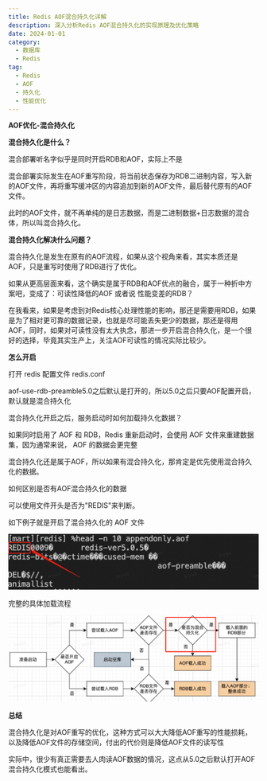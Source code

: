 ```yaml
---
title: Redis AOF混合持久化详解
description: 深入分析Redis AOF混合持久化的实现原理及优化策略
date: 2024-01-01
category:
  - 数据库
  - Redis
tag:
  - Redis
  - AOF
  - 持久化
  - 性能优化
---
```


**AOF优化-混合持久化**

**混合持久化是什么？** 

混合部署听名字似乎是同时开启RDB和AOF，实际上不是

混合部署实际发生在AOF重写阶段，将当前状态保存为RDB二进制内容，写入新的AOF文件，再将重写缓冲区的内容追加到新的AOF文件，最后替代原有的AOF文件。 

此时的AOF文件，就不再单纯的是日志数据，而是二进制数据+日志数据的混合体，所以叫混合持久化。

**混合持久化解决什么问题？**

混合持久化是发生在原有的AOF流程，如果从这个视角来看，其实本质还是AOF，只是重写时使用了RDB进行了优化。 

如果从更高层面来看，这个确实是属于RDB和AOF优点的融合，属于一种折中方案吧，变成了：可读性降低的AOF 或者说 性能变差的RDB？ 

在我看来，如果是考虑到对Redis核心处理性能的影响，那还是需要用RDB，如果是为了相对更可靠的数据记录，也就是尽可能丢失更少的数据，那还是得用AOF，同时，如果对可读性没有太大执念，那进一步开启混合持久化，是一个很好的选择，毕竟其实生产上，关注AOF可读性的情况实际比较少。

**怎么开启** 

打开 redis 配置文件 redis.conf

aof-use-rdb-preamble5.0之后默认是打开的，所以5.0之后只要AOF配置开启，默认就是混合持久化

混合持久化开启之后，服务启动时如何加载持久化数据？

如果同时启用了 AOF 和 RDB，Redis 重新启动时，会使用 AOF 文件来重建数据集，因为通常来说， AOF 的数据会更完整

混合持久化还是属于AOF，所以如果有混合持久化，那肯定是优先使用混合持久化的数据。

如何区别是否有AOF混合持久化的数据

可以使用文件开头是否为"REDIS"来判断。

如下例子就是开启了混合持久化的 AOF 文件

![...](images\AOF优化-混合持久化.001.png)

完整的具体加载流程

![...](images\AOF优化-混合持久化.002.png)

**总结** 

混合持久化是对AOF重写的优化，这种方式可以大大降低AOF重写的性能损耗，以及降低AOF文件的存储空间，付出的代价则是降低AOF文件的读写性

实际中，很少有真正需要去人肉读AOF数据的情况，这点从5.0之后默认打开AOF混合持久化模式也能看出。 


